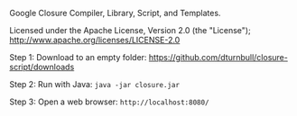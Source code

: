 Google Closure Compiler, Library, Script, and Templates.

Licensed under the Apache License, Version 2.0 (the "License"); 
<http://www.apache.org/licenses/LICENSE-2.0>


Step 1: Download to an empty folder: 
<https://github.com/dturnbull/closure-script/downloads>
        
Step 2: Run with Java: 
```java -jar closure.jar```
        
Step 3: Open a web browser:
```http://localhost:8080/```
